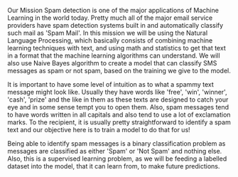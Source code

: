 Our Mission
Spam detection is one of the major applications of Machine Learning in the world today. Pretty much all of the major email service providers have spam detection systems built in and automatically classify such mail as 'Spam Mail'.
In this mission we will be using the Natural Language Processing, which basically consists of combining machine learning techniques with text, and using math and statistics to get that text in a format that the machine learning algorithms can understand. We will also use Naive Bayes algorithm to create a model that can classify SMS messages as spam or not spam, based on the training we give to the model.

It is important to have some level of intuition as to what a spammy text message might look like. Usually they have words like 'free', 'win', 'winner', 'cash', 'prize' and the like in them as these texts are designed to catch your eye and in some sense tempt you to open them. Also, spam messages tend to have words written in all capitals and also tend to use a lot of exclamation marks. To the recipient, it is usually pretty straightforward to identify a spam text and our objective here is to train a model to do that for us!

Being able to identify spam messages is a binary classification problem as messages are classified as either 'Spam' or 'Not Spam' and nothing else. Also, this is a supervised learning problem, as we will be feeding a labelled dataset into the model, that it can learn from, to make future predictions.
